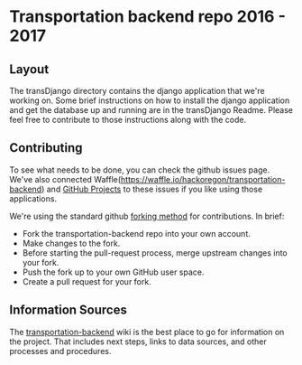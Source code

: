 # Transportation backend repo    2016 - 2017

## Layout

The transDjango directory contains the django application that we're working on.  Some brief instructions on how to install the django application and get the database up and running are in the transDjango Readme.  Please feel free to contribute to those instructions along with the code.

## Contributing

To see what needs to be done, you can check the github issues page.  We've also connected Waffle(https://waffle.io/hackoregon/transportation-backend) and [GitHub Projects](https://github.com/orgs/hackoregon/projects/1) to these issues if you like using those applications.

We're using the standard github [forking method](https://gist.github.com/Chaser324/ce0505fbed06b947d962) for contributions.  In brief:
- Fork the transportation-backend repo into your own account.
- Make changes to the fork.
- Before starting the pull-request process, merge upstream changes into your fork.
- Push the fork up to your own GitHub user space.
- Create a pull request for your fork.


## Information Sources

The [transportation-backend](https://github.com/hackoregon/transportation-backend/wiki) wiki is the best place to go for information on the project.  That includes next steps, links to data sources, and other processes and procedures.  



